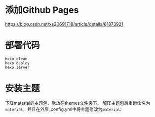 

# 添加Github Pages

https://blog.csdn.net/xs20691718/article/details/81873921


# 部署代码

```
hexo clean
hexo deploy
hexo server

```

# 安装主题 

下载material的主题包，后放在themes文件夹下。
解压主题包后重新命名为`material`，并且在外层_config.yml中将主题修改为`material`.

